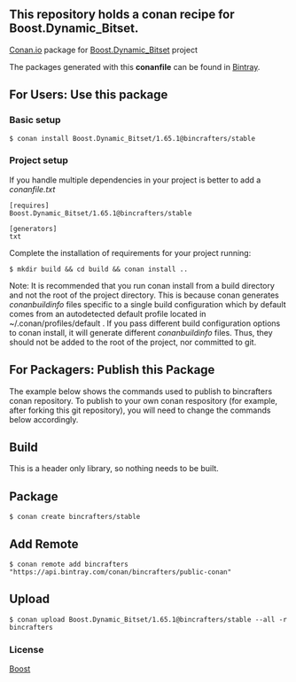 ## This repository holds a conan recipe for Boost.Dynamic_Bitset.

[Conan.io](https://conan.io) package for [Boost.Dynamic_Bitset](https://github.com/Boostorg/Dynamic_Bitset) project

The packages generated with this **conanfile** can be found in [Bintray](https://bintray.com/bincrafters/public-conan/Boost.Dynamic_Bitset%3Abincrafters).

## For Users: Use this package

### Basic setup

    $ conan install Boost.Dynamic_Bitset/1.65.1@bincrafters/stable

### Project setup

If you handle multiple dependencies in your project is better to add a *conanfile.txt*

    [requires]
    Boost.Dynamic_Bitset/1.65.1@bincrafters/stable

    [generators]
    txt

Complete the installation of requirements for your project running:

    $ mkdir build && cd build && conan install ..
	
Note: It is recommended that you run conan install from a build directory and not the root of the project directory.  This is because conan generates *conanbuildinfo* files specific to a single build configuration which by default comes from an autodetected default profile located in ~/.conan/profiles/default .  If you pass different build configuration options to conan install, it will generate different *conanbuildinfo* files.  Thus, they should not be added to the root of the project, nor committed to git. 

## For Packagers: Publish this Package

The example below shows the commands used to publish to bincrafters conan repository. To publish to your own conan respository (for example, after forking this git repository), you will need to change the commands below accordingly. 

## Build  

This is a header only library, so nothing needs to be built.

## Package 

    $ conan create bincrafters/stable
	
## Add Remote

	$ conan remote add bincrafters "https://api.bintray.com/conan/bincrafters/public-conan"

## Upload

    $ conan upload Boost.Dynamic_Bitset/1.65.1@bincrafters/stable --all -r bincrafters

### License
[Boost](www.boost.org/LICENSE_1_0.txt)
